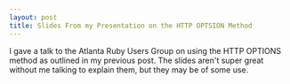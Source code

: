 ```yaml
---
layout: post
title: Slides From my Presentation on the HTTP OPTSION Method
---
```

I gave a talk to the Atlanta Ruby Users Group on using the HTTP OPTIONS method as outlined in my previous post. The slides aren't super great without me talking to explain them, but they may be of some use.

<script async="async" class="speakerdeck-embed" data-id="4fd942734310b1001f0033b6" data-ratio="1.3333333333333333" src="//speakerdeck.com/assets/embed.js">
<noscript>You need a better browser</noscript>
</script>
